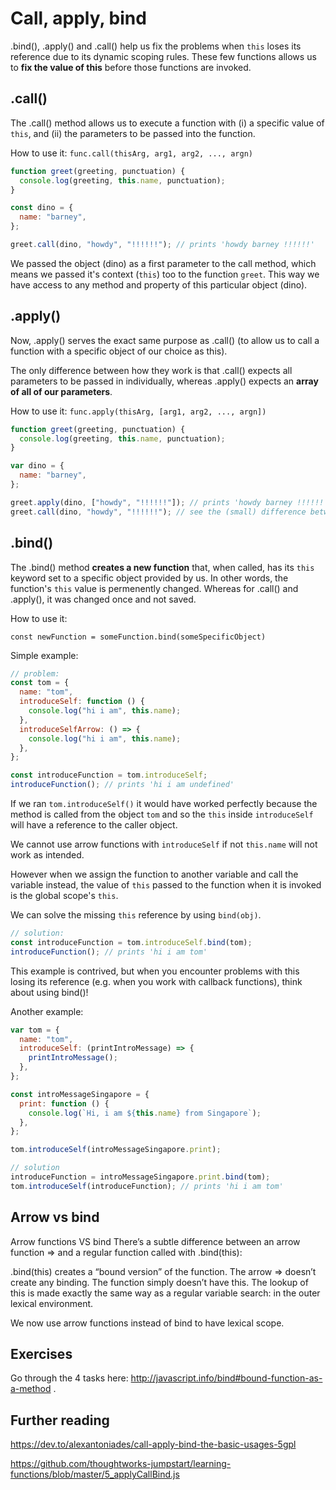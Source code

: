 # Call, apply, bind

.bind(), .apply() and .call() help us fix the problems when `this` loses its reference due to its dynamic scoping rules. These few functions allows us to **fix the value of this** before those functions are invoked.

## .call()

The .call() method allows us to execute a function with (i) a specific value of `this`, and (ii) the parameters to be passed into the function.

How to use it: `func.call(thisArg, arg1, arg2, ..., argn)`

```js
function greet(greeting, punctuation) {
  console.log(greeting, this.name, punctuation);
}

const dino = {
  name: "barney",
};

greet.call(dino, "howdy", "!!!!!!"); // prints 'howdy barney !!!!!!'
```

We passed the object (dino) as a first parameter to the call method, which means we passed it's context (`this`) too to the function `greet`. This way we have access to any method and property of this particular object (dino).

## .apply()

Now, .apply() serves the exact same purpose as .call() (to allow us to call a function with a specific object of our choice as this).

The only difference between how they work is that .call() expects all parameters to be passed in individually, whereas .apply() expects an **array of all of our parameters**.

How to use it: `func.apply(thisArg, [arg1, arg2, ..., argn])`

```js
function greet(greeting, punctuation) {
  console.log(greeting, this.name, punctuation);
}

var dino = {
  name: "barney",
};

greet.apply(dino, ["howdy", "!!!!!!"]); // prints 'howdy barney !!!!!!
greet.call(dino, "howdy", "!!!!!!"); // see the (small) difference between apply() and call()?
```

## .bind()

The .bind() method **creates a new function** that, when called, has its `this` keyword set to a specific object provided by us. In other words, the function's `this` value is permenently changed. Whereas for .call() and .apply(), it was changed once and not saved.

How to use it:

`const newFunction = someFunction.bind(someSpecificObject)`

Simple example:

```js
// problem:
const tom = {
  name: "tom",
  introduceSelf: function () {
    console.log("hi i am", this.name);
  },
  introduceSelfArrow: () => {
    console.log("hi i am", this.name);
  },
};

const introduceFunction = tom.introduceSelf;
introduceFunction(); // prints 'hi i am undefined'
```

If we ran `tom.introduceSelf()` it would have worked perfectly because the method is called from the object `tom` and so the `this` inside `introduceSelf` will have a reference to the caller object.

We cannot use arrow functions with `introduceSelf` if not `this.name` will not work as intended.

However when we assign the function to another variable and call the variable instead, the value of `this` passed to the function when it is invoked is the global scope's `this`.

We can solve the missing `this` reference by using `bind(obj)`.

```js
// solution:
const introduceFunction = tom.introduceSelf.bind(tom);
introduceFunction(); // prints 'hi i am tom'
```

This example is contrived, but when you encounter problems with this losing its reference (e.g. when you work with callback functions), think about using bind()!

Another example:

```js
var tom = {
  name: "tom",
  introduceSelf: (printIntroMessage) => {
    printIntroMessage();
  },
};

const introMessageSingapore = {
  print: function () {
    console.log(`Hi, i am ${this.name} from Singapore`);
  },
};

tom.introduceSelf(introMessageSingapore.print);

// solution
introduceFunction = introMessageSingapore.print.bind(tom);
tom.introduceSelf(introduceFunction); // prints 'hi i am tom'
```

## Arrow vs bind

Arrow functions VS bind
There’s a subtle difference between an arrow function => and a regular function called with .bind(this):

.bind(this) creates a “bound version” of the function.
The arrow => doesn’t create any binding. The function simply doesn’t have this. The lookup of this is made exactly the same way as a regular variable search: in the outer lexical environment.

We now use arrow functions instead of bind to have lexical scope. 

## Exercises

Go through the 4 tasks here: http://javascript.info/bind#bound-function-as-a-method .

## Further reading

https://dev.to/alexantoniades/call-apply-bind-the-basic-usages-5gpl

https://github.com/thoughtworks-jumpstart/learning-functions/blob/master/5_applyCallBind.js
